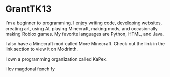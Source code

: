 # GrantTK13
I'm a beginner to programming.
I enjoy writing code, developing websites, creating art, using AI, playing Minecraft, making mods, and occasionally making Roblox games.
My favorite languages are Python, HTML, and Java.

I also have a Minecraft mod called More Minecraft. Check out the link in the link section to view it on Modrinth.

I own a programming organization called KaPex.

i lov magdonal fench fy
